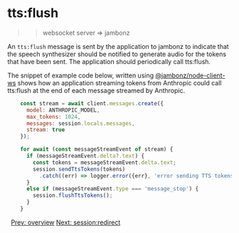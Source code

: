 # tts:flush

>> websocket server => jambonz

An `tts:flush` message is sent by the application to jambonz to indicate that the speech synthesizer should be notified to generate audio for the tokens that have been sent.  The application should periodically call tts:flush.  

The snippet of example code below, written using [@jambonz/node-client-ws](https://www.npmjs.com/package/ws) shows how an application streaming tokens from Anthropic could call tts:flush at the end of each message streamed by Anthropic.

```js
    const stream = await client.messages.create({
      model: ANTHROPIC_MODEL,
      max_tokens: 1024,
      messages: session.locals.messages,
      stream: true
    });

    for await (const messageStreamEvent of stream) {
      if (messageStreamEvent.delta?.text) {
        const tokens = messageStreamEvent.delta.text;
        session.sendTtsTokens(tokens)
          .catch((err) => logger.error({err}, 'error sending TTS tokens'));
      }
      else if (messageStreamEvent.type === 'message_stop') {
        session.flushTtsTokens();
      }
    }

```


<p class="flex">
<span>&nbsp;</span>
<a href="/docs/ws/overview">Prev: overview</a>
<a href="/docs/ws/session-redirect">Next: session:redirect</a>
</p>
